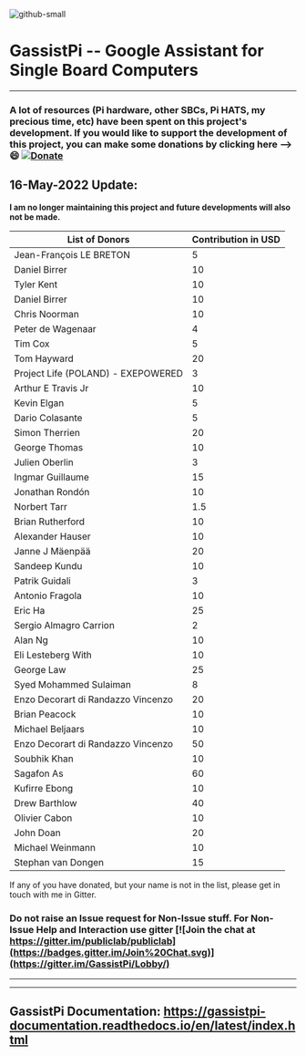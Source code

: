 ![github-small](https://user-images.githubusercontent.com/18142081/100752126-32b76b80-340e-11eb-9cf1-2c7355cd4523.png)

# GassistPi -- Google Assistant for Single Board Computers    
*******************************************************************************************************************************
### **A lot of resources (Pi hardware, other SBCs, Pi HATS, my precious time, etc) have been spent on this project's development. If you would like to support the development of this project, you can make some donations by clicking here --> :smile:** [![Donate](https://img.shields.io/badge/Donate-PayPal-green.svg)](https://www.paypal.com/cgi-bin/webscr?cmd=_s-xclick&hosted_button_id=7GH3YDCHZ36QN)                                                                 
                                                                       
 ## 16-May-2022 Update:
**I am no longer maintaining this project and future developments will also not be made.**                                                                            

| List of Donors  | Contribution in USD |
| ------------- | --------------------- |
|Jean-François LE BRETON |	5           |
Daniel Birrer	 | 10|
Tyler Kent	| 10|
Daniel Birrer	| 10|
Chris Noorman	| 10|
Peter de Wagenaar	| 4|
Tim Cox	| 5|
Tom Hayward	| 20|
Project Life (POLAND) - EXEPOWERED	| 3|
Arthur E Travis Jr	| 10|
Kevin Elgan	| 5|
Dario Colasante	| 5|
Simon Therrien	| 20|
George Thomas	| 10|
Julien Oberlin	| 3|
Ingmar Guillaume	| 15|
Jonathan Rondón	| 10|
Norbert Tarr	| 1.5|
Brian Rutherford	| 10|
Alexander Hauser	| 10|
Janne J Mäenpää	| 20|
Sandeep Kundu	| 10|
Patrik Guidali	| 3|
Antonio Fragola	| 10|
Eric Ha	| 25|
Sergio Almagro Carrion	| 2|
Alan Ng	| 10|
Eli Lesteberg With	| 10|
George Law	| 25|
Syed Mohammed Sulaiman | 8|
Enzo Decorart di Randazzo Vincenzo 	| 20|    
Brian Peacock                       | 10|     
Michael Beljaars                    | 10|       
Enzo Decorart di Randazzo Vincenzo 	| 50|     
Soubhik Khan                        | 10|      
Sagafon As                          | 60|      
Kufirre Ebong                       | 10|       
Drew Barthlow                       | 40|    
Olivier Cabon                       | 10|    
John Doan                           | 20|  
Michael Weinmann                    | 10|       
Stephan van Dongen                  | 15|     

If any of you have donated, but your name is not in the list, please get in touch with me in Gitter.   


### Do not raise an Issue request for Non-Issue stuff. For Non-Issue Help and Interaction use gitter [![Join the chat at https://gitter.im/publiclab/publiclab](https://badges.gitter.im/Join%20Chat.svg)](https://gitter.im/GassistPi/Lobby/)  

*******************************************************************************************************************************

  


*******************************************************************************************************************************

## GassistPi Documentation: https://gassistpi-documentation.readthedocs.io/en/latest/index.html

